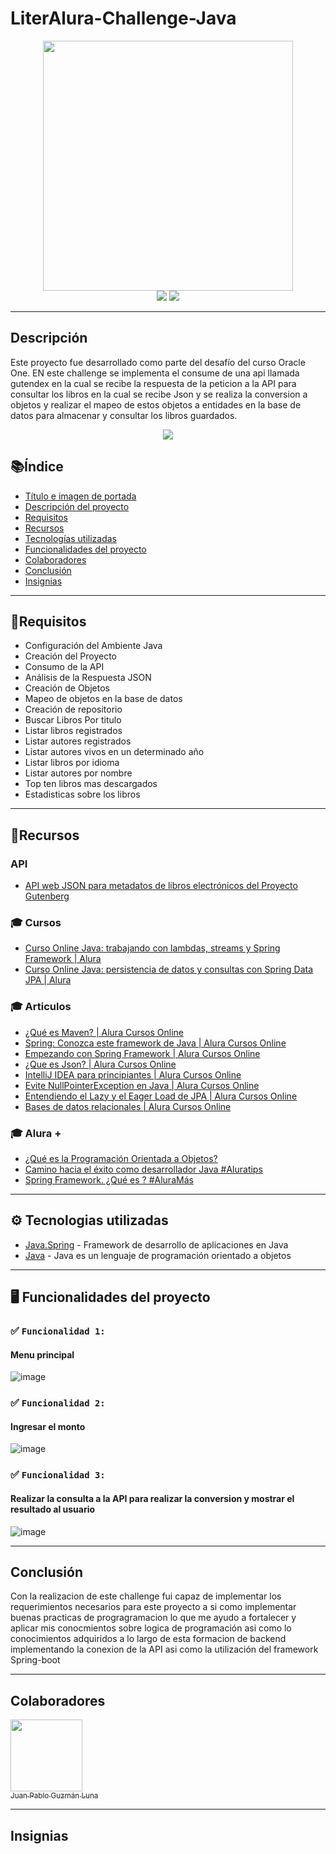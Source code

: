 ﻿# LiterAlura-Challenge-Java


<div align="center">
  <img src="https://github.com/PabloLuna44/LiterAlura-Challenge-Java/assets/119721670/cb78cde4-0648-4952-a540-087ab9b4bfd7" width="400" height="400">
</div>


<div align="center">
  <img src="https://img.shields.io/badge/-JAVA-green">
  <img src="https://img.shields.io/badge/STATUS-EN%20DESAROLLO-green">
</div>

---

## Descripción

Este proyecto fue desarrollado como parte del desafío del curso Oracle One. EN este challenge se implementa el consume de una api llamada gutendex en la cual se recibe la respuesta de la peticion a la API para consultar los libros en la cual se recibe Json y se realiza la conversion a objetos y realizar el mapeo de estos objetos a entidades en la base de datos para almacenar y consultar los libros guardados.
<div align="center">
  <img src="https://github.com/PabloLuna44/Java-Challenge-Conversor-de-Monedas/assets/119721670/a7e2e95d-f132-4098-a3cf-79ec75902792">

</div>


## 📚Índice

* [Título e imagen de portada](#java-challenge-conversor-de-monedas)
* [Descripción del proyecto](#descripción)
* [Requisitos](#requisitos)
* [Recursos](#recursos)
* [Tecnologías utilizadas](#tecnologías-utilizadas)
* [Funcionalidades del proyecto](#funcionalidades-del-proyecto)
* [Colaboradores](#colaboradores)
* [Conclusión](#conclusión)
* [Insignias](#insignias)

---

## 📄Requisitos

- Configuración del Ambiente Java
- Creación del Proyecto
- Consumo de la API
- Análisis de la Respuesta JSON
- Creación de Objetos 
- Mapeo de objetos en la base de datos
- Creación de repositorio
- Buscar Libros Por titulo
- Listar libros registrados
- Listar autores registrados
- Listar autores vivos en un determinado año
- Listar libros por idioma
- Listar autores por nombre
- Top ten libros mas descargados
- Estadisticas sobre los libros


---

## 📌Recursos 

### API 
- [API web JSON para metadatos de libros electrónicos del Proyecto Gutenberg](https://gutendex.com/)

### 🎓 Cursos
- [Curso Online Java: trabajando con lambdas, streams y Spring Framework | Alura](https://www.aluracursos.com/curso-online-java-trabajando-lambdas-streams-spring-framework)
- [Curso Online Java: persistencia de datos y consultas con Spring Data JPA | Alura](https://app.aluracursos.com/course/java-persistencia-datos-consultas-spring-data-jpa?utm_source=gnarus&utm_medium=timeline)

### 🎓 Articulos
- [¿Qué es Maven? | Alura Cursos Online](https://www.aluracursos.com/blog/que-es-maven)
- [Spring: Conozca este framework de Java | Alura Cursos Online](https://www.aluracursos.com/blog/spring-conozca-framework-java)
- [Empezando con Spring Framework | Alura Cursos Online](https://www.aluracursos.com/blog/empezando-con-spring-framework)
- [¿Que es Json? | Alura Cursos Online](https://www.aluracursos.com/blog/que-es-json)
- [IntelliJ IDEA para principiantes | Alura Cursos Online](https://www.aluracursos.com/blog/intellij-idea-para-principiantes)
- [Evite NullPointerException en Java | Alura Cursos Online](https://www.aluracursos.com/blog/evite-nullpointerexception-en-Java)
- [Entendiendo el Lazy y el Eager Load de JPA | Alura Cursos Online](https://www.aluracursos.com/blog/entendiendo-el-lazy-y-el-eager-load-de-jpa)
- [Bases de datos relacionales | Alura Cursos Online](https://www.aluracursos.com/blog/base-de-datos-relacional)





### 🎓 Alura +
- [¿Qué es la Programación Orientada a Objetos?](https://www.youtube.com/watch?v=Oigen2sjagk&t=1s&ab_channel=AluraLatam)
- [Camino hacia el éxito como desarrollador Java #Aluratips](https://www.youtube.com/watch?v=zOetOoeOrOg&t=2s&ab_channel=AluraLatam)
- [Spring Framework. ¿Qué es ? #AluraMás](https://www.youtube.com/watch?v=t-iqt1b2qqk&t=62s&ab_channel=AluraLatam)

---

## ⚙️ Tecnologias utilizadas 

* [Java.Spring](https://spring.io/projects/spring-boot) - Framework de desarrollo de aplicaciones en Java
* [Java](https://www.java.com/es/) - Java es un lenguaje de programación orientado a objetos

---

##  🖥️ Funcionalidades del proyecto

### ✅ `Funcionalidad 1:`
 #### Menu principal 
![image](https://github.com/PabloLuna44/LiterAlura-Challenge-Java/assets/119721670/7839f714-0e14-4ac1-a676-9bbd9de661f8)

### ✅ `Funcionalidad 2:`
  #### Ingresar el monto 

![image](https://github.com/PabloLuna44/Java-Challenge-Conversor-de-Monedas/assets/119721670/182cd44f-e01f-45d8-a2f8-fbab29b9a403)

### ✅ `Funcionalidad 3:` 
  #### Realizar la consulta a la API para realizar la conversion y mostrar el resultado al usuario

![image](https://github.com/PabloLuna44/Java-Challenge-Conversor-de-Monedas/assets/119721670/4dce61c6-af36-4f32-9b7c-c871e0b603a0)


---

## Conclusión

Con la realizacion de este challenge fui capaz de implementar los requerimientos necesarios para este proyecto a si como implementar buenas practicas de progragramacion
lo que me ayudo a fortalecer y aplicar mis conocmientos sobre logica de programación asi como lo conocimientos adquiridos a lo largo de esta formacion de backend implementando
la conexion de la API asi como la utilización del framework Spring-boot

---
## Colaboradores 

[<img src="https://avatars.githubusercontent.com/u/119721670?v=4" width=115><br><sub>Juan Pablo Guzmán Luna</sub>](https://github.com/PabloLuna44) 

---

## Insignias

![]()



